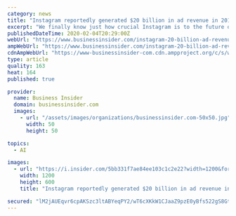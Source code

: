 ```yaml
---
category: news
title: "Instagram reportedly generated $20 billion in ad revenue in 2019 — even more than YouTube"
excerpt: "We finally know just how crucial Instagram is to the future of Facebook's business."
publishedDateTime: 2020-02-04T20:29:00Z
webUrl: "https://www.businessinsider.com/instagram-20-billion-ad-revenue-2019-report-2020-2"
ampWebUrl: "https://www.businessinsider.com/instagram-20-billion-ad-revenue-2019-report-2020-2?amp"
cdnAmpWebUrl: "https://www-businessinsider-com.cdn.ampproject.org/c/s/www.businessinsider.com/instagram-20-billion-ad-revenue-2019-report-2020-2?amp"
type: article
quality: 163
heat: 164
published: true

provider:
  name: Business Insider
  domain: businessinsider.com
  images:
    - url: "/assets/images/organizations/businessinsider.com-50x50.jpg"
      width: 50
      height: 50

topics:
  - AI

images:
  - url: "https://i.insider.com/5bb331f7ae84ee103c1c2e22?width=1200&format=jpeg"
    width: 1200
    height: 600
    title: "Instagram reportedly generated $20 billion in ad revenue in 2019 — even more than YouTube"

secured: "lM2jAUEqvr6cpAKSzc3ltABYeqPY2/wT6cXKkW1CJaaZ9pzE0yBfs522gS8Gt3bqJllEZfcMvBGg4df7SP+ItbX8/cOU9DB9ErzNn8l+2xWP0ss2v+yRNDwLPfL/EMyVweFHsFZX0zGl3UFZLuNTNNcKt7G267pkqqTDsEz9gx7TUsWXH9Rd0xj/6IYRlqmlvy89B7VHTqIyWJLkbh0zf+OI+UDr/dFOH2pqDIU+z5gJhes0AdOLoA7kI0jQnDkgaBLiL4a7CApyuYc+vEWpUxrQMJmpqXFZNzC4ItdeyZ21DGJ/k2G6pz3rB+VplXTYLUocm+/it+J9kjy4BGeWWA==;NlxwJmwW82Peth05AlySOg=="
---
```


